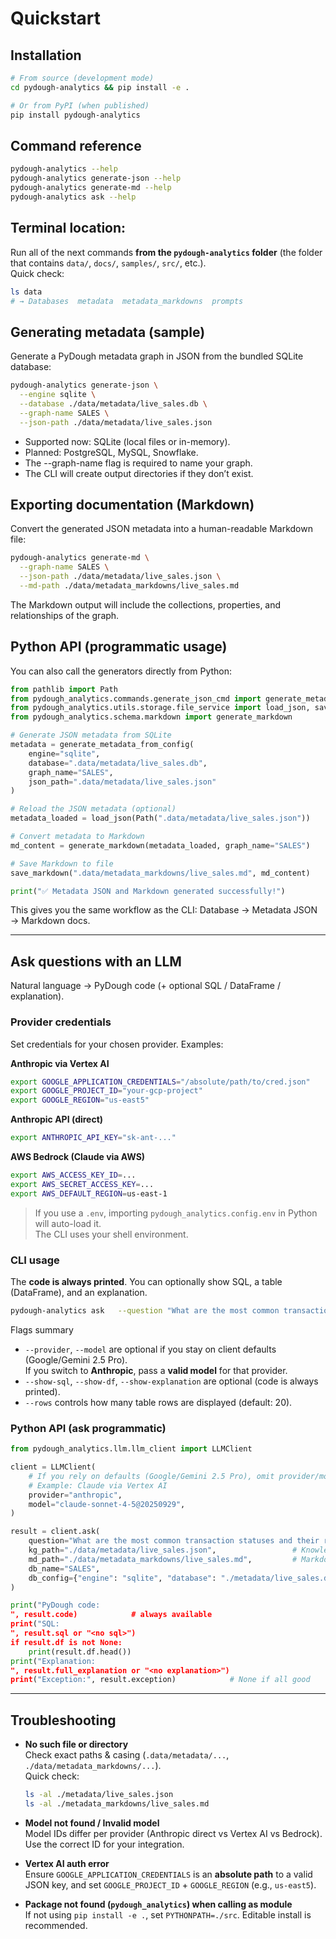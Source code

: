 # Quickstart

## Installation

  ```bash
  # From source (development mode)
  cd pydough-analytics && pip install -e .

  # Or from PyPI (when published)
  pip install pydough-analytics
  ```

## Command reference

```bash
pydough-analytics --help
pydough-analytics generate-json --help
pydough-analytics generate-md --help
pydough-analytics ask --help
```

## **Terminal location:** 

Run all of the next commands **from the `pydough-analytics` folder** (the folder that contains `data/`, `docs/`, `samples/`, `src/`, etc.).  
 Quick check:
 ```bash
 ls data
 # → Databases  metadata  metadata_markdowns  prompts
 ```

## Generating metadata (sample)

Generate a PyDough metadata graph in JSON from the bundled SQLite database:

  ```bash
  pydough-analytics generate-json \
    --engine sqlite \
    --database ./data/metadata/live_sales.db \
    --graph-name SALES \
    --json-path ./data/metadata/live_sales.json
  ```

- Supported now: SQLite (local files or in-memory).
- Planned: PostgreSQL, MySQL, Snowflake.
- The --graph-name flag is required to name your graph.
- The CLI will create output directories if they don’t exist.

## Exporting documentation (Markdown)

Convert the generated JSON metadata into a human-readable Markdown file:

  ```bash
  pydough-analytics generate-md \
    --graph-name SALES \
    --json-path ./data/metadata/live_sales.json \
    --md-path ./data/metadata_markdowns/live_sales.md
  ```

The Markdown output will include the collections, properties, and relationships of the graph.

## Python API (programmatic usage)

You can also call the generators directly from Python:

```python
from pathlib import Path
from pydough_analytics.commands.generate_json_cmd import generate_metadata_from_config
from pydough_analytics.utils.storage.file_service import load_json, save_markdown
from pydough_analytics.schema.markdown import generate_markdown

# Generate JSON metadata from SQLite
metadata = generate_metadata_from_config(
    engine="sqlite",
    database=".data/metadata/live_sales.db",
    graph_name="SALES",
    json_path=".data/metadata/live_sales.json"
)

# Reload the JSON metadata (optional)
metadata_loaded = load_json(Path(".data/metadata/live_sales.json"))

# Convert metadata to Markdown
md_content = generate_markdown(metadata_loaded, graph_name="SALES")

# Save Markdown to file
save_markdown(".data/metadata_markdowns/live_sales.md", md_content)

print("✅ Metadata JSON and Markdown generated successfully!")
```

This gives you the same workflow as the CLI:
Database → Metadata JSON → Markdown docs.

---

## Ask questions with an LLM

Natural language → PyDough code (+ optional SQL / DataFrame / explanation).

### Provider credentials

Set credentials for your chosen provider. Examples:

**Anthropic via Vertex AI**
```bash
export GOOGLE_APPLICATION_CREDENTIALS="/absolute/path/to/cred.json"
export GOOGLE_PROJECT_ID="your-gcp-project"
export GOOGLE_REGION="us-east5"
```

**Anthropic API (direct)**
```bash
export ANTHROPIC_API_KEY="sk-ant-..."
```

**AWS Bedrock (Claude via AWS)**
```bash
export AWS_ACCESS_KEY_ID=...
export AWS_SECRET_ACCESS_KEY=...
export AWS_DEFAULT_REGION=us-east-1
```

> If you use a `.env`, importing `pydough_analytics.config.env` in Python will auto-load it.  
> The CLI uses your shell environment.

### CLI usage

The **code is always printed**. You can optionally show SQL, a table (DataFrame), and an explanation.

```bash
pydough-analytics ask   --question "What are the most common transaction statuses and their respective counts?"   --engine sqlite   --database ./metadata/live_sales.db   --db-name SALES   --md-path .data/metadata_markdowns/live_sales.md   --kg-path .data/metadata/live_sales.json   --provider anthropic   --model claude-sonnet-4-5@20250929   --show-sql --show-df --show-explanation
```

Flags summary

- `--provider`, `--model` are optional if you stay on client defaults (Google/Gemini 2.5 Pro).  
  If you switch to **Anthropic**, pass a **valid model** for that provider.
- `--show-sql`, `--show-df`, `--show-explanation` are optional (code is always printed).
- `--rows` controls how many table rows are displayed (default: 20).

### Python API (ask programmatic)

```python
from pydough_analytics.llm.llm_client import LLMClient

client = LLMClient(
    # If you rely on defaults (Google/Gemini 2.5 Pro), omit provider/model.
    # Example: Claude via Vertex AI
    provider="anthropic",
    model="claude-sonnet-4-5@20250929",
)

result = client.ask(
    question="What are the most common transaction statuses and their respective counts?",
    kg_path="./data/metadata/live_sales.json",                 # Knowledge Graph JSON
    md_path="./data/metadata_markdowns/live_sales.md",         # Markdown doc for the DB
    db_name="SALES",
    db_config={"engine": "sqlite", "database": "./metadata/live_sales.db"},
)

print("PyDough code:
", result.code)            # always available
print("SQL:
", result.sql or "<no sql>")
if result.df is not None:
    print(result.df.head())
print("Explanation:
", result.full_explanation or "<no explanation>")
print("Exception:", result.exception)            # None if all good
```

---

## Troubleshooting

- **No such file or directory**  
  Check exact paths & casing (`.data/metadata/...`, `./data/metadata_markdowns/...`).  
  Quick check:
  ```bash
  ls -al ./metadata/live_sales.json
  ls -al ./metadata_markdowns/live_sales.md
  ```

- **Model not found / Invalid model**  
  Model IDs differ per provider (Anthropic direct vs Vertex AI vs Bedrock).  
  Use the correct ID for your integration.

- **Vertex AI auth error**  
  Ensure `GOOGLE_APPLICATION_CREDENTIALS` is an **absolute path** to a valid JSON key,
  and set `GOOGLE_PROJECT_ID` + `GOOGLE_REGION` (e.g., `us-east5`).

- **Package not found (`pydough_analytics`) when calling as module**  
  If not using `pip install -e .`, set `PYTHONPATH=./src`. Editable install is recommended.